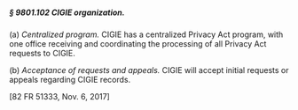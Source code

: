 ##### § 9801.102 CIGIE organization. #####

(a) *Centralized program.* CIGIE has a centralized Privacy Act program, with one office receiving and coordinating the processing of all Privacy Act requests to CIGIE.

(b) *Acceptance of requests and appeals.* CIGIE will accept initial requests or appeals regarding CIGIE records.

[82 FR 51333, Nov. 6, 2017]